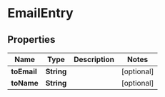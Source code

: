 

# EmailEntry

## Properties

Name | Type | Description | Notes
------------ | ------------- | ------------- | -------------
**toEmail** | **String** |  |  [optional]
**toName** | **String** |  |  [optional]



